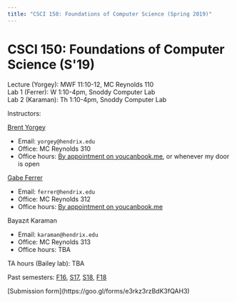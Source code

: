 ```yaml
---
title: "CSCI 150: Foundations of Computer Science (Spring 2019)"
---
```

CSCI 150: Foundations of Computer Science (S'19)
=======================================

Lecture (Yorgey): MWF 11:10-12, MC Reynolds 110  
Lab 1 (Ferrer): W 1:10-4pm, Snoddy Computer Lab  
Lab 2 (Karaman): Th 1:10-4pm, Snoddy Computer Lab  

Instructors:

[Brent Yorgey](http://ozark.hendrix.edu/~yorgey/)

* Email: `yorgey@hendrix.edu`
* Office: MC Reynolds 310
* Office hours:
  [By appointment on youcanbook.me](http://byorgey.youcanbook.me/),
  or whenever my door is open

[Gabe Ferrer](http://ozark.hendrix.edu/~ferrer/)

* Email: `ferrer@hendrix.edu`
* Office: MC Reynolds 312
* Office hours: [By appointment on youcanbook.me](http://drferrer.youcanbook.me/)

Bayazıt Karaman

* Email: `karaman@hendrix.edu`
* Office: MC Reynolds 313
* Office hours: TBA

TA hours (Bailey lab): TBA

Past semesters: [F16](f16/), [S17](s17/), [S18](s18/), [F18](f18/)

<div class="boxed">
 [Submission form](https://goo.gl/forms/e3rkz3rzBdK3fQAH3)
</div>
